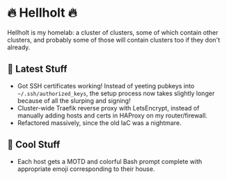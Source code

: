 # :fire: Hellholt :fire:

Hellholt is my homelab: a cluster of clusters, some of which contain other clusters, and probably some of those will contain clusters too if they don't already.

## 🤩 Latest Stuff
- Got SSH certificates working!  Instead of yeeting pubkeys into `~/.ssh/authorized_keys`, the setup process now takes slightly longer because of all the slurping and signing!
- Cluster-wide Traefik reverse proxy with LetsEncrypt, instead of manually adding hosts and certs in HAProxy on my router/firewall.
- Refactored massively, since the old IaC was a nightmare.

## 🍦 Cool Stuff
- Each host gets a MOTD and colorful Bash prompt complete with appropriate emoji corresponding to their house.

<!--

**Here are some ideas to get you started:**

🙋‍♀️ A short introduction - what is your organization all about?
🌈 Contribution guidelines - how can the community get involved?
👩‍💻 Useful resources - where can the community find your docs? Is there anything else the community should know?
🍿 Fun facts - what does your team eat for breakfast?
🧙 Remember, you can do mighty things with the power of [Markdown](https://guides.github.com/features/mastering-markdown/)
-->
